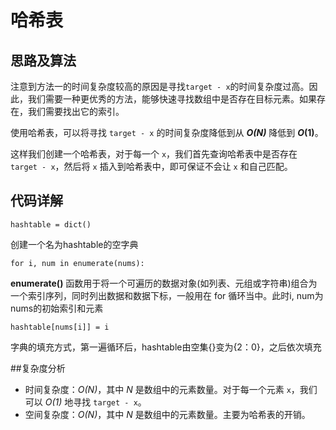 # 哈希表
## 思路及算法
注意到方法一的时间复杂度较高的原因是寻找`target - x`的时间复杂度过高。因此，我们需要一种更优秀的方法，能够快速寻找数组中是否存在目标元素。如果存在，我们需要找出它的索引。

使用哈希表，可以将寻找 `target - x` 的时间复杂度降低到从 __*O(N)*__ 降低到 __*O*(1)__。

这样我们创建一个哈希表，对于每一个 `x`，我们首先查询哈希表中是否存在 `target - x`，然后将 `x` 插入到哈希表中，即可保证不会让 `x` 和自己匹配。

## 代码详解
    hashtable = dict()
创建一个名为hashtable的空字典

    for i, num in enumerate(nums):
__enumerate()__ 函数用于将一个可遍历的数据对象(如列表、元组或字符串)组合为一个索引序列，同时列出数据和数据下标，一般用在 for 循环当中。此时i, num为nums的初始索引和元素

    hashtable[nums[i]] = i
字典的填充方式，第一遍循环后，hashtable由空集{}变为{2：0}，之后依次填充

##复杂度分析
* 时间复杂度：*O(N)*，其中 *N* 是数组中的元素数量。对于每一个元素 `x`，我们可以 *O(1)* 地寻找 `target - x`。
* 空间复杂度：*O(N)*，其中 *N* 是数组中的元素数量。主要为哈希表的开销。
